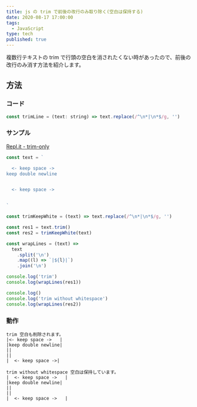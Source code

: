 ```yaml
---
title: js の trim で前後の改行のみ取り除く(空白は保持する)
date: 2020-08-17 17:00:00
tags:
  - JavaScript
type: tech
published: true
---
```


複数行テキストの trim で行頭の空白を消されたくない時があったので、前後の改行のみ消す方法を紹介します。

## 方法

### コード

```js
const trimLine = (text: string) => text.replace(/^\n*|\n*$/g, '')
```

### サンプル

[Repl\.it \- trim\-only](https://repl.it/@anozon/trim-only#index.js)

```js
const text = `

  <- keep space ->   
keep double newline


  <- keep space ->   


`

const trimKeepWhite = (text) => text.replace(/^\n*|\n*$/g, '')

const res1 = text.trim()
const res2 = trimKeepWhite(text)

const wrapLines = (text) =>
  text
    .split('\n')
    .map((l) => `|${l}|`)
    .join('\n')

console.log('trim')
console.log(wrapLines(res1))

console.log()
console.log('trim without whitespace')
console.log(wrapLines(res2))
```

### 動作

```
trim 空白も削除されます。
|<- keep space ->   |
|keep double newline|
||
||
|  <- keep space ->|

trim without whitespace 空白は保持しています。
|  <- keep space ->   |
|keep double newline|
||
||
|  <- keep space ->   |
```
